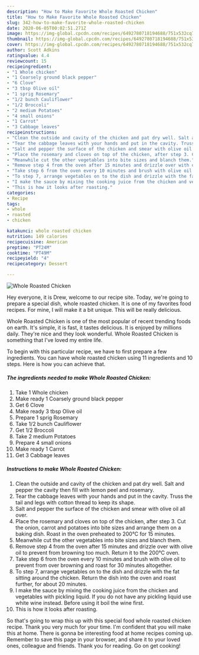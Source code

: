 ```yaml
---
description: "How to Make Favorite Whole Roasted Chicken"
title: "How to Make Favorite Whole Roasted Chicken"
slug: 342-how-to-make-favorite-whole-roasted-chicken
date: 2020-06-05T00:02:51.271Z
image: https://img-global.cpcdn.com/recipes/6492780718194688/751x532cq70/whole-roasted-chicken-recipe-main-photo.jpg
thumbnail: https://img-global.cpcdn.com/recipes/6492780718194688/751x532cq70/whole-roasted-chicken-recipe-main-photo.jpg
cover: https://img-global.cpcdn.com/recipes/6492780718194688/751x532cq70/whole-roasted-chicken-recipe-main-photo.jpg
author: Scott Adkins
ratingvalue: 4.4
reviewcount: 15
recipeingredient:
- "1 Whole chicken"
- "1 Coarsely ground black pepper"
- "6 Clove"
- "3 tbsp Olive oil"
- "1 sprig Rosemary"
- "1/2 bunch Cauliflower"
- "1/2 Broccoli"
- "2 medium Potatoes"
- "4 small onions"
- "1 Carrot"
- "3 Cabbage leaves"
recipeinstructions:
- "Clean the outside and cavity of the chicken and pat dry well. Salt and pepper the cavity then fill with lemon peel and rosemary."
- "Tear the cabbage leaves with your hands and put in the cavity. Truss the tail and legs with cotton thread to keep its shape."
- "Salt and pepper the surface of the chicken and smear with olive oil all over."
- "Place the rosemary and cloves on top of the chicken, after step 3. Cut the onion, carrot and potatoes into bite sizes and arrange them on a baking dish. Roast in the oven preheated to 200°C for 15 minutes."
- "Meanwhile cut the other vegetables into bite sizes and blanch them."
- "Remove step 4 from the oven after 15 minutes and drizzle over with olive oil to prevent from browning too much. Return it to the 200°C oven."
- "Take step 6 from the oven every 10 minutes and brush with olive oil to prevent from over browning and roast for 30 minutes altogether."
- "To step 7, arrange vegetables on to the dish and drizzle with the fat sitting around the chicken. Return the dish into the oven and roast further, for about 20 minutes."
- "I make the sauce by mixing the cooking juice from the chicken and vegetables with pickling liquid. If you do not have any pickling liquid use white wine instead. Before using it boil the wine first."
- "This is how it looks after roasting."
categories:
- Recipe
tags:
- whole
- roasted
- chicken

katakunci: whole roasted chicken 
nutrition: 149 calories
recipecuisine: American
preptime: "PT24M"
cooktime: "PT49M"
recipeyield: "4"
recipecategory: Dessert

---
```



![Whole Roasted Chicken](https://img-global.cpcdn.com/recipes/6492780718194688/751x532cq70/whole-roasted-chicken-recipe-main-photo.jpg)

Hey everyone, it is Drew, welcome to our recipe site. Today, we're going to prepare a special dish, whole roasted chicken. It is one of my favorites food recipes. For mine, I will make it a bit unique. This will be really delicious.



Whole Roasted Chicken is one of the most popular of recent trending foods on earth. It's simple, it is fast, it tastes delicious. It is enjoyed by millions daily. They're nice and they look wonderful. Whole Roasted Chicken is something that I've loved my entire life.


To begin with this particular recipe, we have to first prepare a few ingredients. You can have whole roasted chicken using 11 ingredients and 10 steps. Here is how you can achieve that.

<!--inarticleads1-->

##### The ingredients needed to make Whole Roasted Chicken:

1. Take 1 Whole chicken
1. Make ready 1 Coarsely ground black pepper
1. Get 6 Clove
1. Make ready 3 tbsp Olive oil
1. Prepare 1 sprig Rosemary
1. Take 1/2 bunch Cauliflower
1. Get 1/2 Broccoli
1. Take 2 medium Potatoes
1. Prepare 4 small onions
1. Make ready 1 Carrot
1. Get 3 Cabbage leaves




<!--inarticleads2-->

##### Instructions to make Whole Roasted Chicken:

1. Clean the outside and cavity of the chicken and pat dry well. Salt and pepper the cavity then fill with lemon peel and rosemary.
1. Tear the cabbage leaves with your hands and put in the cavity. Truss the tail and legs with cotton thread to keep its shape.
1. Salt and pepper the surface of the chicken and smear with olive oil all over.
1. Place the rosemary and cloves on top of the chicken, after step 3. Cut the onion, carrot and potatoes into bite sizes and arrange them on a baking dish. Roast in the oven preheated to 200°C for 15 minutes.
1. Meanwhile cut the other vegetables into bite sizes and blanch them.
1. Remove step 4 from the oven after 15 minutes and drizzle over with olive oil to prevent from browning too much. Return it to the 200°C oven.
1. Take step 6 from the oven every 10 minutes and brush with olive oil to prevent from over browning and roast for 30 minutes altogether.
1. To step 7, arrange vegetables on to the dish and drizzle with the fat sitting around the chicken. Return the dish into the oven and roast further, for about 20 minutes.
1. I make the sauce by mixing the cooking juice from the chicken and vegetables with pickling liquid. If you do not have any pickling liquid use white wine instead. Before using it boil the wine first.
1. This is how it looks after roasting.




So that's going to wrap this up with this special food whole roasted chicken recipe. Thank you very much for your time. I'm confident that you will make this at home. There is gonna be interesting food at home recipes coming up. Remember to save this page in your browser, and share it to your loved ones, colleague and friends. Thank you for reading. Go on get cooking!
